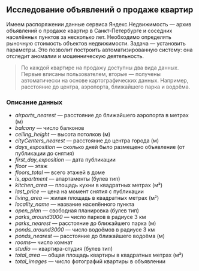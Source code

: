 ## **Исследование объявлений о продаже квартир**
Имеем распоряжении данные сервиса Яндекс.Недвижимость — архив объявлений о продаже квартир в Санкт-Петербурге и соседних населённых пунктов за несколько лет. Необходимо определять рыночную стоимость объектов недвижимости. 
Задача — установить параметры. Это позволит построить автоматизированную систему: она отследит аномалии и мошенническую деятельность.

> По каждой квартире на продажу доступны два вида данных. Первые вписаны пользователем, вторые — получены автоматически на основе картографических данных. Например, расстояние до центра, аэропорта, ближайшего парка и водоёма.

### **Описание данных**
*  *airports_nearest* — расстояние до ближайшего аэропорта в метрах (м)
*  *balcony* — число балконов
*  *ceiling_height* — высота потолков (м)
* *cityCenters_nearest* — расстояние до центра города (м)
* *days_exposition* — сколько дней было размещено объявление (от публикации до снятия)
* *first_day_exposition* — дата публикации
* *floor* — этаж
* *floors_total* — всего этажей в доме
* *is_apartment* — апартаменты (булев тип)
* *kitchen_area* — площадь кухни в квадратных метрах (м²)
* *last_price* — цена на момент снятия с публикации
* *living_area* — жилая площадь в квадратных метрах (м²)
* *locality_name* — название населённого пункта
* *open_plan* — свободная планировка (булев тип)
* *parks_around3000* — число парков в радиусе 3 км
* *parks_nearest* — расстояние до ближайшего парка (м)
* *ponds_around3000* — число водоёмов в радиусе 3 км
* *ponds_nearest* — расстояние до ближайшего водоёма (м)
* *rooms*— число комнат
* *studio* — квартира-студия (булев тип)
* *total_area* — общая площадь квартиры в квадратных метрах (м²)
* *total_images* — число фотографий квартиры в объявлении